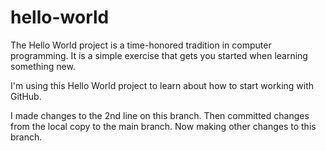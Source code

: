 # hello-world
The Hello World project is a time-honored tradition in computer programming. It is a simple exercise that gets you started when learning something new.

I'm using this Hello World project to learn about how to start working with GitHub.

I made changes to the 2nd line on this branch. Then committed changes from the local copy to the main branch. Now making other changes to this branch.
